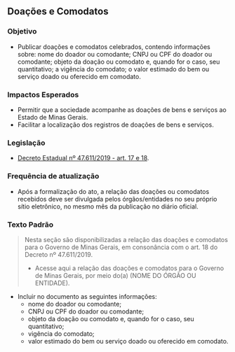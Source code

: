 ## Doações e Comodatos

### Objetivo
- Publicar doações e comodatos celebrados, contendo informações sobre: nome do doador ou comodante; CNPJ ou CPF do doador ou comodante; objeto da doação ou comodato e, quando for o caso, seu quantitativo; a vigência do comodato; o valor estimado do bem ou serviço doado ou oferecido em comodato.

### Impactos Esperados
- Permitir que a sociedade acompanhe as doações de bens e serviços ao Estado de Minas Gerais.
- Facilitar a localização dos registros de doações de bens e serviços.

### Legislação
- [Decreto Estadual nº 47.611/2019 - art. 17 e 18](https://www.almg.gov.br/consulte/legislacao/completa/completa.html?tipo=DEC&num=47611&comp=&ano=2019).

### Frequência de atualização
-	Após a formalização do ato, a relação das doações ou comodatos recebidos deve ser divulgada pelos órgãos/entidades no seu próprio sítio eletrônico, no mesmo mês da publicação no diário oficial.

### Texto Padrão

> Nesta seção são disponibilizadas a relação das doações e comodatos para o Governo de Minas Gerais, em consonância com o art. 18 do Decreto nº 47.611/2019. 
> 
> - Acesse aqui a relação das doações e comodatos para o Governo de Minas Gerais, por meio do(a) (NOME DO ÓRGÃO OU ENTIDADE).

  - Incluir no documento as seguintes informações: 
      - nome do doador ou comodante;
      - CNPJ ou CPF do doador ou comodante; 
      - objeto da doação ou comodato e, quando for o caso, seu quantitativo;
      - vigência do comodato; 
      - valor estimado do bem ou serviço doado ou oferecido em comodato.
